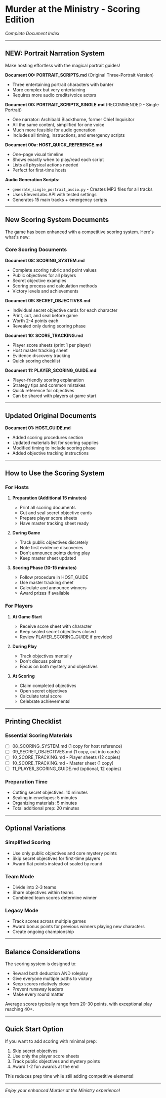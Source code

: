 # Murder at the Ministry - Scoring Edition
*Complete Document Index*

---

## NEW: Portrait Narration System

Make hosting effortless with the magical portrait guides!

**Document 00: PORTRAIT_SCRIPTS.md** (Original Three-Portrait Version)
- Three entertaining portrait characters with banter
- More complex but very entertaining
- Requires more audio credits/voice actors

**Document 00: PORTRAIT_SCRIPTS_SINGLE.md** (RECOMMENDED - Single Portrait)
- One narrator: Archibald Blackthorne, former Chief Inquisitor
- All the same content, simplified for one voice
- Much more feasible for audio generation
- Includes all timing, instructions, and emergency scripts

**Document 00a: HOST_QUICK_REFERENCE.md**
- One-page visual timeline
- Shows exactly when to play/read each script
- Lists all physical actions needed
- Perfect for first-time hosts

**Audio Generation Scripts:**
- `generate_single_portrait_audio.py` - Creates MP3 files for all tracks
- Uses ElevenLabs API with tested settings
- Generates 15 main tracks + emergency scripts

---

## New Scoring System Documents

The game has been enhanced with a competitive scoring system. Here's what's new:

### Core Scoring Documents

**Document 08: SCORING_SYSTEM.md**
- Complete scoring rubric and point values
- Public objectives for all players
- Secret objective examples
- Scoring process and calculation methods
- Victory levels and achievements

**Document 09: SECRET_OBJECTIVES.md**
- Individual secret objective cards for each character
- Print, cut, and seal before game
- Worth 2-4 points each
- Revealed only during scoring phase

**Document 10: SCORE_TRACKING.md**
- Player score sheets (print 1 per player)
- Host master tracking sheet
- Evidence discovery tracking
- Quick scoring checklist

**Document 11: PLAYER_SCORING_GUIDE.md**
- Player-friendly scoring explanation
- Strategy tips and common mistakes
- Quick reference for objectives
- Can be shared with players at game start

---

## Updated Original Documents

**Document 01: HOST_GUIDE.md**
- Added scoring procedures section
- Updated materials list for scoring supplies
- Modified timing to include scoring phase
- Added objective tracking instructions

---

## How to Use the Scoring System

### For Hosts

1. **Preparation (Additional 15 minutes)**
   - Print all scoring documents
   - Cut and seal secret objective cards
   - Prepare player score sheets
   - Have master tracking sheet ready

2. **During Game**
   - Track public objectives discretely
   - Note first evidence discoveries
   - Don't announce points during play
   - Keep master sheet updated

3. **Scoring Phase (10-15 minutes)**
   - Follow procedure in HOST_GUIDE
   - Use master tracking sheet
   - Calculate and announce winners
   - Award prizes if available

### For Players

1. **At Game Start**
   - Receive score sheet with character
   - Keep sealed secret objectives closed
   - Review PLAYER_SCORING_GUIDE if provided

2. **During Play**
   - Track objectives mentally
   - Don't discuss points
   - Focus on both mystery and objectives

3. **At Scoring**
   - Claim completed objectives
   - Open secret objectives
   - Calculate total score
   - Celebrate achievements!

---

## Printing Checklist

### Essential Scoring Materials
- [ ] 08_SCORING_SYSTEM.md (1 copy for host reference)
- [ ] 09_SECRET_OBJECTIVES.md (1 copy, cut into cards)
- [ ] 10_SCORE_TRACKING.md - Player sheets (12 copies)
- [ ] 10_SCORE_TRACKING.md - Master sheet (1 copy)
- [ ] 11_PLAYER_SCORING_GUIDE.md (optional, 12 copies)

### Preparation Time
- Cutting secret objectives: 10 minutes
- Sealing in envelopes: 5 minutes
- Organizing materials: 5 minutes
- Total additional prep: 20 minutes

---

## Optional Variations

### Simplified Scoring
- Use only public objectives and core mystery points
- Skip secret objectives for first-time players
- Award flat points instead of scaled by round

### Team Mode
- Divide into 2-3 teams
- Share objectives within teams
- Combined team scores determine winner

### Legacy Mode
- Track scores across multiple games
- Award bonus points for previous winners playing new characters
- Create ongoing championship

---

## Balance Considerations

The scoring system is designed to:
- Reward both deduction AND roleplay
- Give everyone multiple paths to victory
- Keep scores relatively close
- Prevent runaway leaders
- Make every round matter

Average scores typically range from 20-30 points, with exceptional play reaching 40+.

---

## Quick Start Option

If you want to add scoring with minimal prep:
1. Skip secret objectives
2. Use only the player score sheets
3. Track public objectives and mystery points
4. Award 1-2 fun awards at the end

This reduces prep time while still adding competitive elements!

---

*Enjoy your enhanced Murder at the Ministry experience!*
